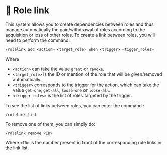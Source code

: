 <!--
Ce programme est régi par la licence CeCILL soumise au droit français et
respectant les principes de diffusion des logiciels libres. Vous pouvez
utiliser, modifier et/ou redistribuer ce programme sous les conditions
de la licence CeCILL diffusée sur le site "http://www.cecill.info".
-->

# 📎 Role link

This system allows you to create dependencies between roles and thus manage automatically the gain/withdrawal of roles according to the acquisition or loss of other roles. To create a link between roles, you will need to perform the command:

`/rolelink add <action> <target_role> when <trigger> <tigger_roles>`

Where

* `<action>` can take the value `grant` or `revoke`.
* `<target_role>` is the ID or mention of the role that will be given/removed automatically.
* `<trigger>` corresponds to the trigger for the action, which can take the value `get-one`, `get-all`, `loose-one` or `loose-all`.
* `<trigger_roles>` is the list of roles targeted by the trigger.

To see the list of links between roles, you can enter the command :

`/rolelink list`

To remove one of them, you can simply do:

`/rolelink remove <ID>`

Where `<ID>` is the number present in front of the corresponding role links in the link list.

